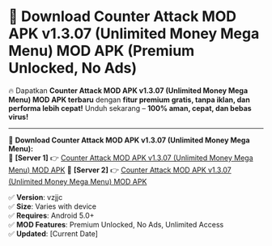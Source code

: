 # 🚀 Download Counter Attack MOD APK v1.3.07 (Unlimited Money Mega Menu) MOD APK (Premium Unlocked, No Ads)  

🔥 Dapatkan **Counter Attack MOD APK v1.3.07 (Unlimited Money Mega Menu) MOD APK terbaru** dengan **fitur premium gratis, tanpa iklan, dan performa lebih cepat!** Unduh sekarang – **100% aman, cepat, dan bebas virus!**  

---


🔽 **Download Counter Attack MOD APK v1.3.07 (Unlimited Money Mega Menu):**  
🔹 **[Server 1]** 👉 [Counter Attack MOD APK v1.3.07 (Unlimited Money Mega Menu) MOD APK](https://apkcomod.com?title=Counter_Attack_MOD_APK_v1.3.07_(Unlimited_Money_Mega_Menu))  
🔹 **[Server 2]** 👉 [Counter Attack MOD APK v1.3.07 (Unlimited Money Mega Menu) MOD APK](https://apkcomod.com?title=Counter_Attack_MOD_APK_v1.3.07_(Unlimited_Money_Mega_Menu))  


✅ **Version**: vzjjc  
✅ **Size**: Varies with device  
✅ **Requires**: Android 5.0+  
✅ **MOD Features**: Premium Unlocked, No Ads, Unlimited Access  
✅ **Updated**: [Current Date]  